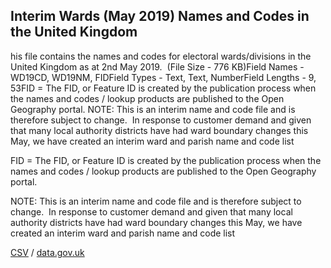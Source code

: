 ## Interim Wards (May 2019) Names and Codes in the United Kingdom

his file contains the names and codes for electoral wards/divisions in the United Kingdom as at 2nd May 2019.  (File Size - 776 KB)Field Names - WD19CD, WD19NM, FIDField Types - Text, Text, NumberField Lengths - 9, 53FID = The FID, or Feature ID is created by
the publication process when the names and codes / lookup products are
published to the Open Geography portal. NOTE: This is an interim name and
code file and is therefore subject to change. 
In response to customer
demand and given that many local authority districts have had ward boundary changes this May, we have
created an interim ward and parish name and code list

FID = The FID, or Feature ID is created by
the publication process when the names and codes / lookup products are
published to the Open Geography portal. 



NOTE: This is an interim name and
code file and is therefore subject to change. 
In response to customer
demand and given that many local authority districts have had ward boundary changes this May, we have
created an interim ward and parish name and code list



[CSV](csv/280.csv) / [data.gov.uk](https://data.gov.uk/dataset/f475f002-5863-4016-b03d-d4315e87e1f1/interim-wards-may-2019-names-and-codes-in-the-united-kingdom)

